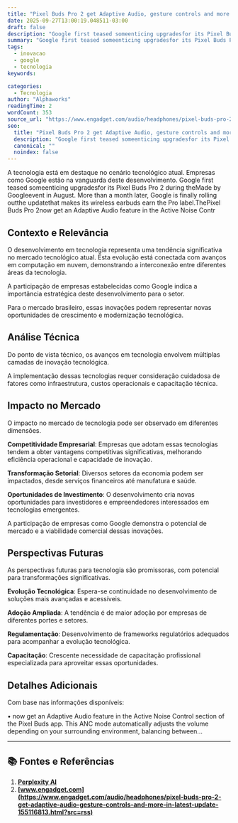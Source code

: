 ```yaml
---
title: "Pixel Buds Pro 2 get Adaptive Audio, gesture controls and more in latest update"
date: 2025-09-27T13:00:19.048511-03:00
draft: false
description: "Google first teased someenticing upgradesfor its Pixel Buds Pro 2 during theMade by Googleevent in August. More than a month later, Google is finally rolling..."
summary: "Google first teased someenticing upgradesfor its Pixel Buds Pro 2 during theMade by Googleevent in August. More than a month later, Google is finally rolling..."
tags:
  - inovacao
  - google
  - tecnologia
keywords:

categories:
  - Tecnologia
author: "Alphaworks"
readingTime: 2
wordCount: 353
source_url: "https://www.engadget.com/audio/headphones/pixel-buds-pro-2-get-adaptive-audio-gesture-controls-and-more-in-latest-update-155116813.html?src=rss"
seo:
  title: "Pixel Buds Pro 2 get Adaptive Audio, gesture controls and more in latest update"
  description: "Google first teased someenticing upgradesfor its Pixel Buds Pro 2 during theMade by Googleevent in August. More than a month later, Google is finally rolling..."
  canonical: ""
  noindex: false
---
```


A tecnologia está em destaque no cenário tecnológico atual. Empresas como Google estão na vanguarda deste desenvolvimento. Google first teased someenticing upgradesfor its Pixel Buds Pro 2 during theMade by Googleevent in August. More than a month later, Google is finally rolling outthe updatethat makes its wireless earbuds earn the Pro label.ThePixel Buds Pro 2now get an Adaptive Audio feature in the Active Noise Contr

## Contexto e Relevância

O desenvolvimento em tecnologia representa uma tendência significativa no mercado tecnológico atual. Esta evolução está conectada com avanços em computação em nuvem, demonstrando a interconexão entre diferentes áreas da tecnologia.

A participação de empresas estabelecidas como Google indica a importância estratégica deste desenvolvimento para o setor.

Para o mercado brasileiro, essas inovações podem representar novas oportunidades de crescimento e modernização tecnológica.
## Análise Técnica

Do ponto de vista técnico, os avanços em tecnologia envolvem múltiplas camadas de inovação tecnológica.



A implementação dessas tecnologias requer consideração cuidadosa de fatores como infraestrutura, custos operacionais e capacitação técnica.
## Impacto no Mercado

O impacto no mercado de tecnologia pode ser observado em diferentes dimensões.

**Competitividade Empresarial**: Empresas que adotam essas tecnologias tendem a obter vantagens competitivas significativas, melhorando eficiência operacional e capacidade de inovação.

**Transformação Setorial**: Diversos setores da economia podem ser impactados, desde serviços financeiros até manufatura e saúde.

**Oportunidades de Investimento**: O desenvolvimento cria novas oportunidades para investidores e empreendedores interessados em tecnologias emergentes.

A participação de empresas como Google demonstra o potencial de mercado e a viabilidade comercial dessas inovações.
## Perspectivas Futuras

As perspectivas futuras para tecnologia são promissoras, com potencial para transformações significativas.

**Evolução Tecnológica**: Espera-se continuidade no desenvolvimento de soluções mais avançadas e acessíveis.

**Adoção Ampliada**: A tendência é de maior adoção por empresas de diferentes portes e setores.

**Regulamentação**: Desenvolvimento de frameworks regulatórios adequados para acompanhar a evolução tecnológica.

**Capacitação**: Crescente necessidade de capacitação profissional especializada para aproveitar essas oportunidades.
## Detalhes Adicionais

Com base nas informações disponíveis:

• now get an Adaptive Audio feature in the Active Noise Control section of the Pixel Buds app. This ANC mode automatically adjusts the volume depending on your surrounding environment, balancing between...



---

## 📚 Fontes e Referências

1. **[Perplexity AI](https://www.perplexity.ai/)**
2. **[www.engadget.com](https://www.engadget.com/audio/headphones/pixel-buds-pro-2-get-adaptive-audio-gesture-controls-and-more-in-latest-update-155116813.html?src=rss)**
